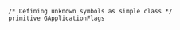 ```````pony-full-source
/* Defining unknown symbols as simple class */
primitive GApplicationFlags


```````